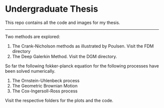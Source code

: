 # Undergraduate Thesis

This repo contains all the code and images for my thesis.

---
Two methods are explored:
1. The Crank-Nicholson methods as illustrated by Poulsen. Visit the FDM directory
2. The Deep Galerkin Method. Visit the DGM directory.

So far the following fokker-planck equation for the following processes have been solved numerically.
1. The Ornstein-Uhlenbeck process
2. The Geometric Brownian Motion
3. The Cox-Ingersoll-Ross process

Visit the respective folders for the plots and the code.
